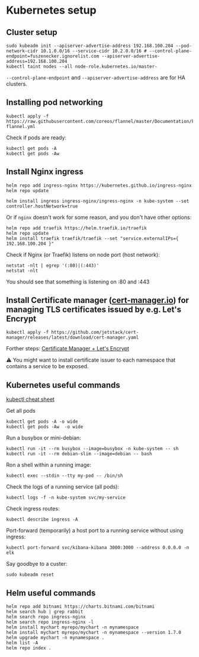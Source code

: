 # Kubernetes setup

## Cluster setup

```
sudo kubeadm init --apiserver-advertise-address 192.168.100.204 --pod-network-cidr 10.1.0.0/16 --service-cidr 10.2.0.0/16 # --control-plane-endpoint=fuszenecker.ignorelist.com --apiserver-advertise-address=192.168.100.204
kubectl taint nodes --all node-role.kubernetes.io/master-
```

`--control-plane-endpoint` and `--apiserver-advertise-address` are for HA clusters.

## Installing pod networking

```
kubectl apply -f https://raw.githubusercontent.com/coreos/flannel/master/Documentation/kube-flannel.yml
```

Check if pods are ready:

```
kubectl get pods -A
kubectl get pods -Aw
```

## Install Nginx ingress

```
helm repo add ingress-nginx https://kubernetes.github.io/ingress-nginx
helm repo update

helm install ingress ingress-nginx/ingress-nginx -n kube-system --set controller.hostNetwork=true
```

Or if `nginx` doesn't work for some reason, and you don't have other options:

```
helm repo add traefik https://helm.traefik.io/traefik
helm repo update
helm install traefik traefik/traefik --set "service.externalIPs={ 192.168.100.204 }"
```

Check if Nginx (or Traefik) listens on node port (host network):

```
netstat -nlt | egrep '(:80)|(:443)'
netstat -nlt
```

You should see that something is listening on :80 and :443

## Install Certificate manager ([cert-manager.io](https://cert-manager.io/docs/installation/)) for managing TLS certificates issued by e.g. Let's Encrypt

```
kubectl apply -f https://github.com/jetstack/cert-manager/releases/latest/download/cert-manager.yaml
```

Forther steps: [Certificate Manager + Let's Encrypt](https://cert-manager.io/docs/tutorials/acme/ingress/#step-6-configure-let-s-encrypt-issuer)

⚠️ You might want to install certificate issuer to each namespace that contains a service to be exposed.

## Kubernetes useful commands

[kubectl cheat sheet](https://kubernetes.io/docs/reference/kubectl/cheatsheet/)

Get all pods

```
kubectl get pods -A -o wide
kubectl get pods -Aw  -o wide
```

Run a busybox or mini-debian:

```
kubectl run -it --rm busybox --image=busybox -n kube-system -- sh
kubectl run -it --rm debian-slim --image=debian -- bash
```

Ron a shell within a running image:

```
kubectl exec --stdin --tty my-pod -- /bin/sh
```

Check the logs of a running service (all pods):

```
kubectl logs -f -n kube-system svc/my-service
```

Check ingress routes:

```
kubectl describe ingress -A
```

Port-forward (temporarily) a host port to a running service without using ingress:

```
kubectl port-forward svc/kibana-kibana 3000:3000 --address 0.0.0.0 -n elk
```

Say goodbye to a custer:

```
sudo kubeadm reset
```

## Helm useful commands

```
helm repo add bitnami https://charts.bitnami.com/bitnami
helm search hub | grep rabbit
helm search repo ingress-nginx
helm search repo ingress-nginx -l
helm install mychart myrepo/mychart -n mynamespace
helm install mychart myrepo/mychart -n mynamespace --version 1.7.0
helm upgrade mychart -n mynamespace .
helm list -A
helm repo index .
```
